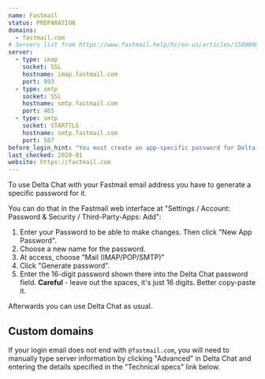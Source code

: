 ```yaml
---
name: Fastmail
status: PREPARATION
domains: 
  - fastmail.com
# Servers list from https://www.fastmail.help/hc/en-us/articles/1500000278342
server:
  - type: imap
    socket: SSL
    hostname: imap.fastmail.com
    port: 993
  - type: smtp
    socket: SSL
    hostname: smtp.fastmail.com
    port: 465
  - type: smtp
    socket: STARTTLS
    hostname: smtp.fastmail.com
    port: 587
before_login_hint: "You must create an app-specific password for Delta Chat before you can log in."
last_checked: 2020-01
website: https://fastmail.com
---
```


To use Delta Chat with your Fastmail email address
you have to generate a specific password for it.

You can do that in the Fastmail web interface
at "Settings / Account: Password & Security / Third-Party-Apps: Add":

1. Enter your Password to be able to make changes. Then click "New App Password".
2. Choose a new name for the password.
3. At access, choose "Mail (IMAP/POP/SMTP)"
4. Click "Generate password".
5. Enter the 16-digit password shown there into the Delta Chat password field.
   **Careful** - leave out the spaces, it's just 16 digits. Better copy-paste
   it.

Afterwards you can use Delta Chat as usual.

## Custom domains

If your login email does not end with `@fastmail.com`, you will need to manually type server information by clicking "Advanced" in Delta Chat and entering the details specified in the "Technical specs" link below.
